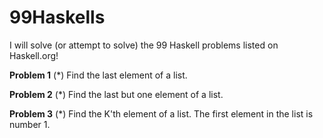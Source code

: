 # 99Haskells
I will solve (or attempt to solve) the 99 Haskell problems listed on Haskell.org!

**Problem 1**
(*) Find the last element of a list.

**Problem 2**
(*) Find the last but one element of a list.

**Problem 3**
(*) Find the K'th element of a list. The first element in the list is number 1.
